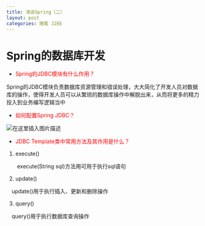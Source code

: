 ```yaml
---
title: 浅谈Spring（二）
layout: post
categories: 随笔 J2EE
---
```




# Spring的数据库开发

- <font color = "red">Spring的JDBC模块有什么作用？</font>

Spring的JDBC模块负责数据库资源管理和错误处理，大大简化了开发人员对数据库的操作，使得开发人员可以从繁琐的数据库操作中解脱出来，从而将更多的精力投入到业务编写逻辑当中

- <font color = "red">如何配置Spring JDBC？</font>

![在这里插入图片描述](https://img-blog.csdnimg.cn/20200217085511288.png?x-oss-process=image/watermark,type_ZmFuZ3poZW5naGVpdGk,shadow_10,text_aHR0cHM6Ly9ibG9nLmNzZG4ubmV0L3FxXzQxNDIyNDQ4,size_1,color_FFFFFF,t_0)

- <font color = "red">JDBC Template类中常用方法及其作用是什么？</font>

1. execute()

&emsp;&emsp;execute(String sql)方法用可用于执行sql语句

2. update()

&emsp;update()用于执行插入、更新和删除操作

3. query()

&emsp;query()用于执行数据库查询操作


